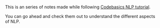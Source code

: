 This is an series of notes made while following [Codebasics NLP tutorial](https://www.youtube.com/watch?v=R-AG4-qZs1A&list=PLeo1K3hjS3uuvuAXhYjV2lMEShq2UYSwX&index=1).

You can go ahead and check them out to understand the different aspects of NLP.
